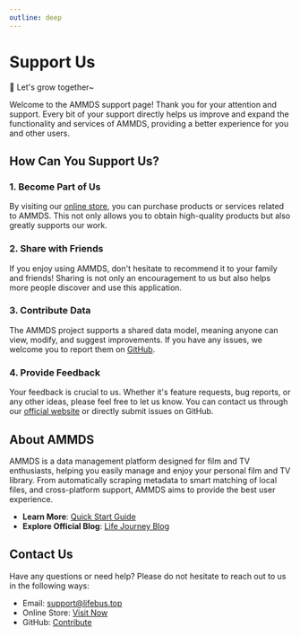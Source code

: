 ```yaml
---
outline: deep
---
```


# Support Us

🥳 Let's grow together~

Welcome to the AMMDS support page! Thank you for your attention and support. Every bit of your support directly helps us improve and expand the functionality and services of AMMDS, providing a better experience for you and other users.

## How Can You Support Us?

### 1. Become Part of Us

By visiting our [online store](https://store.lifebus.top/), you can purchase products or services related to AMMDS. This not only allows you to obtain high-quality products but also greatly supports our work.

### 2. Share with Friends

If you enjoy using AMMDS, don't hesitate to recommend it to your family and friends! Sharing is not only an encouragement to us but also helps more people discover and use this application.

### 3. Contribute Data

The AMMDS project supports a shared data model, meaning anyone can view, modify, and suggest improvements. If you have any issues, we welcome you to report them on [GitHub](https://github.com/QYG2297248353/AMMDS-Docker).

### 4. Provide Feedback

Your feedback is crucial to us. Whether it's feature requests, bug reports, or any other ideas, please feel free to let us know. You can contact us through our [official website](https://blog.lifebus.top) or directly submit issues on GitHub.

## About AMMDS

AMMDS is a data management platform designed for film and TV enthusiasts, helping you easily manage and enjoy your personal film and TV library. From automatically scraping metadata to smart matching of local files, and cross-platform support, AMMDS aims to provide the best user experience.

- **Learn More**: [Quick Start Guide](/guide/quick-start)
- **Explore Official Blog**: [Life Journey Blog](https://blog.lifebus.top)

## Contact Us

Have any questions or need help? Please do not hesitate to reach out to us in the following ways:

- Email: support@lifebus.top
- Online Store: [Visit Now](https://store.lifebus.top/)
- GitHub: [Contribute](https://github.com/QYG2297248353/AMMDS-Docker)

<!--@include: ../snippets/copyright.md-->
